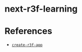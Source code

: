 # next-r3f-learning

# References

- [`create-r3f-app`](https://github.com/utsuboco/create-r3f-app)
